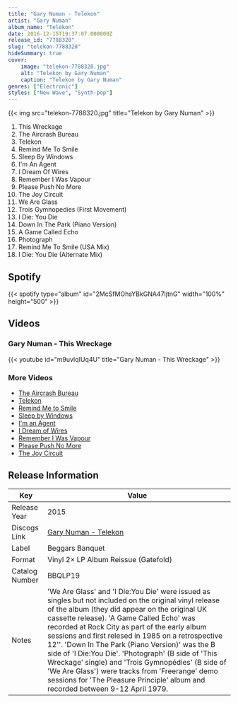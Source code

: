 ```yaml
---
title: "Gary Numan - Telekon"
artist: "Gary Numan"
album_name: "Telekon"
date: 2016-12-15T19:37:07.000000Z
release_id: "7788320"
slug: "telekon-7788320"
hideSummary: true
cover:
    image: "telekon-7788320.jpg"
    alt: "Telekon by Gary Numan"
    caption: "Telekon by Gary Numan"
genres: ["Electronic"]
styles: ["New Wave", "Synth-pop"]
---
```


{{< img src="telekon-7788320.jpg" title="Telekon by Gary Numan" >}}

<!-- section break -->

1. This Wreckage
2. The Aircrash Bureau
3. Telekon
4. Remind Me To Smile
5. Sleep By Windows
6. I'm An Agent
7. I Dream Of Wires
8. Remember I Was Vapour
9. Please Push No More
10. The Joy Circuit
11. We Are Glass
12. Trois Gymnopedies (First Movement)
13. I Die: You Die
14. Down In The Park (Piano Version)
15. A Game Called Echo
16. Photograph
17. Remind Me To Smile (USA Mix)
18. I Die: You Die (Alternate Mix)

<!-- section break -->


## Spotify
{{< spotify type="album" id="2McSfMOhsYBkGNA47IjtnG" width="100%" height="500" >}}



## Videos
### Gary Numan - This Wreckage
{{< youtube id="m9uvIqIUq4U" title="Gary Numan - This Wreckage" >}}<br>

### More Videos

- [The Aircrash Bureau](https://www.youtube.com/watch?v=tbHix56qfG8)
- [Telekon](https://www.youtube.com/watch?v=EAFu1wj2f44)
- [Remind Me to Smile](https://www.youtube.com/watch?v=WW_dgV9sYnk)
- [Sleep by Windows](https://www.youtube.com/watch?v=0Wu9AtBqpnY)
- [I'm an Agent](https://www.youtube.com/watch?v=RfvdZQLwwtI)
- [I Dream of Wires](https://www.youtube.com/watch?v=cMWiXgFX3VE)
- [Remember I Was Vapour](https://www.youtube.com/watch?v=hYxZYbQ0HOE)
- [Please Push No More](https://www.youtube.com/watch?v=d_nomfDoiGQ)
- [The Joy Circuit](https://www.youtube.com/watch?v=_KQdSQRd-6g)


## Release Information
|  Key           | Value                                                |
| ---------------| ---------------------------------------------------- |
| Release Year   | 2015                                   |
| Discogs Link   | [Gary Numan - Telekon](https://www.discogs.com/release/7788320-Gary-Numan-Telekon) |
| Label          | Beggars Banquet |
| Format         | Vinyl 2× LP Album Reissue (Gatefold) |
| Catalog Number | BBQLP19 |
| Notes | 'We Are Glass' and 'I Die:You Die' were issued as singles but not included on the original vinyl release of the album (they did appear on the original UK cassette release). 'A Game Called Echo' was recorded at Rock City as part of the early album sessions and first relesed in 1985 on a retrospective 12''. 'Down In The Park (Piano Version)' was the B side of 'I Die:You Die'. 'Photograph' (B side of 'This Wreckage' single) and 'Trois Gymnopédies' (B side of 'We Are Glass') were tracks from 'Freerange' demo sessions for 'The Pleasure Principle' album and recorded between 9-12 April 1979. |
